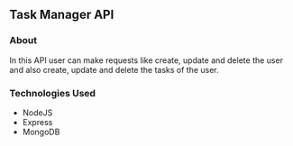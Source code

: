 ## Task Manager API

### About
In this API user can make requests like create, update and delete the user and also create, update and delete the tasks of the user.

### Technologies Used
- NodeJS
- Express
- MongoDB



